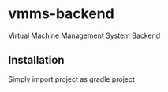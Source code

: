 # vmms-backend
Virtual Machine Management System Backend
## Installation
Simply import project as gradle project
